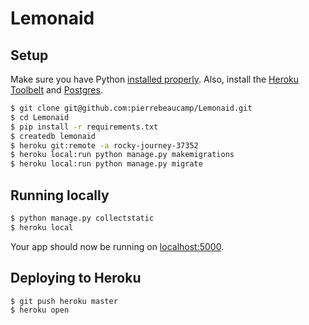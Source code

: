 # Lemonaid

## Setup

Make sure you have Python [installed properly](http://install.python-guide.org).  Also, install the [Heroku Toolbelt](https://toolbelt.heroku.com/) and [Postgres](https://devcenter.heroku.com/articles/heroku-postgresql#local-setup).

```sh
$ git clone git@github.com:pierrebeaucamp/Lemonaid.git
$ cd Lemonaid
$ pip install -r requirements.txt
$ createdb lemonaid
$ heroku git:remote -a rocky-journey-37352
$ heroku local:run python manage.py makemigrations
$ heroku local:run python manage.py migrate
```

## Running locally

```sh
$ python manage.py collectstatic
$ heroku local
```

Your app should now be running on [localhost:5000](http://localhost:5000/).

## Deploying to Heroku

```sh
$ git push heroku master
$ heroku open
```
